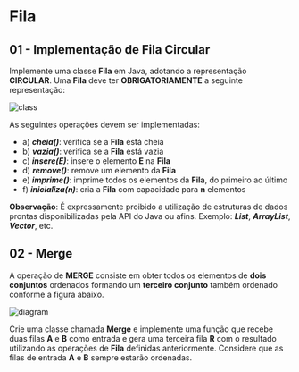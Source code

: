 # Fila
## 01 - Implementação de Fila Circular
Implemente uma classe **Fila** em Java, adotando a representação **CIRCULAR**. Uma **Fila** deve ter
**OBRIGATORIAMENTE** a seguinte representação:

![class](https://user-images.githubusercontent.com/51892110/89742034-afdc6080-da6c-11ea-8d9c-47a426328d83.png)

As seguintes operações devem ser implementadas:
- a) ***cheia()***: verifica se a **Fila** está cheia
- b) ***vazia()***: verifica se a **Fila** está vazia
- c) ***insere(E)***: insere o elemento **E** na **Fila**
- d) ***remove()***: remove um elemento da **Fila**
- e) ***imprime()***: imprime todos os elementos da **Fila**, do primeiro ao último
- f) ***inicializa(n)***: cria a **Fila** com capacidade para **n** elementos

**Observação**: É expressamente proibido a utilização de estruturas de dados prontas disponibilizadas pela API do
Java ou afins. Exemplo: ***List***, ***ArrayList***, ***Vector***, etc.

## 02 - Merge
A operação de **MERGE** consiste em obter todos os elementos de **dois conjuntos** ordenados formando um **terceiro
conjunto** também ordenado conforme a figura abaixo.

![diagram](https://user-images.githubusercontent.com/51892110/89742035-b10d8d80-da6c-11ea-97b6-2d22ff5f4eae.png)

Crie uma classe chamada **Merge** e implemente uma função que recebe duas filas **A** e **B** como entrada e gera uma
terceira fila **R** com o resultado utilizando as operações de **Fila** definidas anteriormente. Considere que as filas
de entrada **A** e **B** sempre estarão ordenadas.
